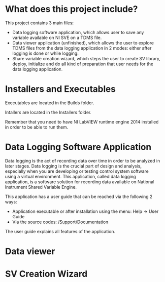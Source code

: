 # What does this project include?
This project contains 3 main files:
- Data logging software application, which allows user to save any variable available on NI SVE on a TDMS file. 
- Data viewer application (unfinished), which allows the user to explore TDMS files from the data logging application in 2 modes: 
either after logging is done or while logging.
- Share variable creation wizard, which steps the user to create SV library, deploy, initialize and do all kind of 
preparation that user needs for the data logging application.


# Installers and Executables
Executables are located in the Builds folder. 

Intallers are located in the Installers folder.

Remember that you need to have NI LabVIEW runtime engine 2014 installed in order to be able to run them.

# Data Logging Software Application
Data logging is the act of recording data over time in order to be analyzed in later stages. Data logging is the crucial part of design and analysis, especially when you are developing or testing control system software using a virtual environment. This application, called data logging application, is a software solution for recording data available on National Instrument Shared Variable Engine. 

This application has a user guide that can be reached via the following 2 ways:
- Application executable or after installation using the menu: Help -> User Guide 
- Via the source codes: /Support/Documentation

The user guide explains all features of the application.

# Data viewer


# SV Creation Wizard
